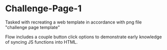 # Challenge-Page-1

Tasked with recreating a web template in accordance with png file "challenge page template"

Flow includes a couple button click options to demonstrate early knowledge of syncing JS functions into HTML.
